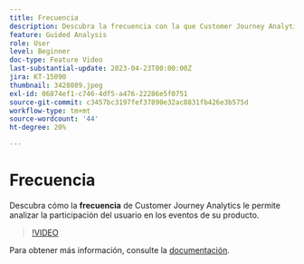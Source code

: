 ```yaml
---
title: Frecuencia
description: Descubra la frecuencia con la que Customer Journey Analytics le permite analizar la participación del usuario con los eventos de su producto.
feature: Guided Analysis
role: User
level: Beginner
doc-type: Feature Video
last-substantial-update: 2023-04-23T00:00:00Z
jira: KT-15090
thumbnail: 3428089.jpeg
exl-id: 06874ef1-c746-4df5-a476-22286e5f0751
source-git-commit: c3457bc3197fef37890e32ac8831fb426e3b575d
workflow-type: tm+mt
source-wordcount: '44'
ht-degree: 20%

---
```


# Frecuencia

Descubra cómo la **frecuencia** de Customer Journey Analytics le permite analizar la participación del usuario en los eventos de su producto.

>[!VIDEO](https://video.tv.adobe.com/v/3435805/?learn=on&captions=spa)

Para obtener más información, consulte la [documentación](https://experienceleague.adobe.com/es/docs/analytics-platform/using/guided-analysis/trends/frequency).
